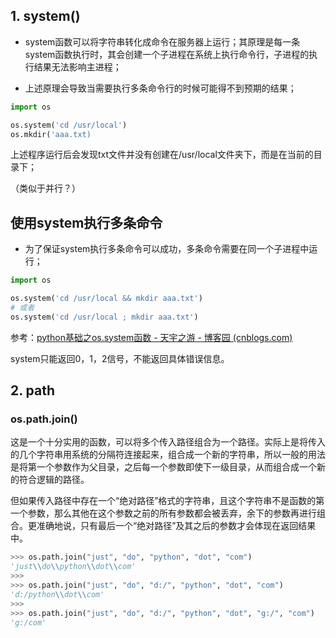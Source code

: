## 1. system()

- system函数可以将字符串转化成命令在服务器上运行；其原理是每一条system函数执行时，其会创建一个子进程在系统上执行命令行，子进程的执行结果无法影响主进程；

- 上述原理会导致当需要执行多条命令行的时候可能得不到预期的结果；

```python
import os

os.system('cd /usr/local')
os.mkdir('aaa.txt)
```

上述程序运行后会发现txt文件并没有创建在/usr/local文件夹下，而是在当前的目录下；

（类似于并行？）

## 使用system执行多条命令

- 为了保证system执行多条命令可以成功，多条命令需要在同一个子进程中运行；

```python
import os

os.system('cd /usr/local && mkdir aaa.txt')
# 或者
os.system('cd /usr/local ; mkdir aaa.txt')
```

参考：[python基础之os.system函数 - 天宇之游 - 博客园 (cnblogs.com)](https://www.cnblogs.com/cwp-bg/p/8465566.html)

system只能返回0，1，2信号，不能返回具体错误信息。

## 2. path

### os.path.join()

这是一个十分实用的函数，可以将多个传入路径组合为一个路径。实际上是将传入的几个字符串用系统的分隔符连接起来，组合成一个新的字符串，所以一般的用法是将第一个参数作为父目录，之后每一个参数即使下一级目录，从而组合成一个新的符合逻辑的路径。

但如果传入路径中存在一个“绝对路径”格式的字符串，且这个字符串不是函数的第一个参数，那么其他在这个参数之前的所有参数都会被丢弃，余下的参数再进行组合。更准确地说，只有最后一个“绝对路径”及其之后的参数才会体现在返回结果中。

```python
>>> os.path.join("just", "do", "python", "dot", "com")
'just\\do\\python\\dot\\com'
>>> 
>>> os.path.join("just", "do", "d:/", "python", "dot", "com")
'd:/python\\dot\\com'
>>> 
>>> os.path.join("just", "do", "d:/", "python", "dot", "g:/", "com")
'g:/com'
```

